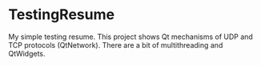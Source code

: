 # TestingResume
My simple testing resume.
This project shows Qt mechanisms of UDP and TCP protocols (QtNetwork). 
There are a bit of multithreading and QtWidgets. 
